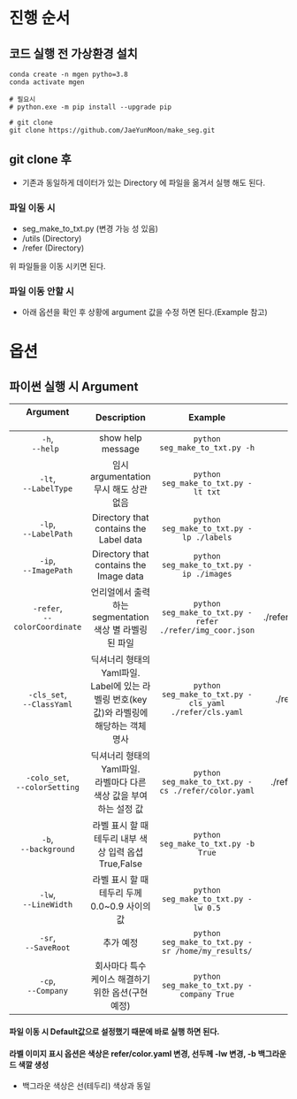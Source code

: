
# 진행 순서 

## 코드 실행 전 가상환경 설치 
```
conda create -n mgen pytho=3.8 
conda activate mgen 

# 필요시 
# python.exe -m pip install --upgrade pip

# git clone
git clone https://github.com/JaeYunMoon/make_seg.git

```
## git clone 후 
- 기존과 동일하게 데이터가 있는 Directory 에 파일을 옮겨서 실행 해도 된다. 
### 파일 이동 시 
- seg_make_to_txt.py (변경 가능 성 있음) 
- /utils (Directory)
- /refer (Directory)

위 파일들을 이동 시키면 된다. 

### 파일 이동 안할 시 
- 아래 옵션을 확인 후 상황에 argument 값을 수정 하면 된다.(Example 참고)


# 옵션 
## 파이썬 실행 시 Argument

| Argument &nbsp;&nbsp;&nbsp;&nbsp;&nbsp;&nbsp;&nbsp;&nbsp;&nbsp;&nbsp;&nbsp;&nbsp;&nbsp;&nbsp;&nbsp;&nbsp;&nbsp;&nbsp;&nbsp;&nbsp;&nbsp;&nbsp;&nbsp;&nbsp;&nbsp;| Description | Example | Default |
|:-------------:|:-----------:|:-----------:|:-----------:|
| `-h`,<br>`--help ` |	show help message | `python seg_make_to_txt.py -h` | |  
|  `-lt`,<br>`--LabelType` | 임시 argumentation 무시 해도 상관없음 | `python seg_make_to_txt.py -lt txt` |  |  
|  `-lp`,<br>`--LabelPath` | Directory that contains the Label data| `python seg_make_to_txt.py -lp ./labels` | ./labels |  
| `-ip`,<br>`--ImagePath` | Directory that contains the Image data | `python seg_make_to_txt.py -ip ./images` | ./images |  
| `-refer`,<br>`--colorCoordinate` | 언리얼에서 출력하는 segmentation 색상 별 라벨링된 파일  | `python seg_make_to_txt.py -refer ./refer/img_coor.json` | ./refer/img_coor.json|  
| `-cls_set`,<br>`--ClassYaml` | 딕셔너리 형태의 Yaml파일.<br> Label에 있는 라벨링 번호(key 값)와 라벨링에 해당하는 객체 명사 | `python seg_make_to_txt.py -cls_yaml ./refer/cls.yaml` | ./refer/cls.yaml |  
| `-colo_set`,<br>`--colorSetting` | 딕셔너리 형태의 Yaml파일.<br> 라벨마다 다른 색상 값을 부여하는 설정 값| `python seg_make_to_txt.py -cs ./refer/color.yaml` | ./refer/color.yaml |
| `-b`,<br>`--background` | 라벨 표시 할 때 테두리 내부 색상 입력 옵셥 True,False | `python seg_make_to_txt.py -b True` | `True` | |  
| `-lw`,<br>`--LineWidth` | 라벨 표시 할 때 테두리 두께 0.0~0.9 사이의 값 |  `python seg_make_to_txt.py -lw 0.5` | `0.3` |  
| `-sr`,<br>`--SaveRoot` | 추가 예정 | `python seg_make_to_txt.py -sr /home/my_results/` | `results/` |  
| `-cp`,<br>`--Company` | 회사마다 특수 케이스 해결하기 위한 옵션(구현 예정) | `python seg_make_to_txt.py -company True` |`False`|  

#### 파일 이동 시 Default값으로 설정했기 때문에 바로 실행 하면 된다. 
#### 라벨 이미지 표시 옵션은 색상은 refer/color.yaml 변경, 선두께 -lw 변경, -b 백그라운드 색깔 생성 
- 백그라운 색상은 선(테두리) 색상과 동일  